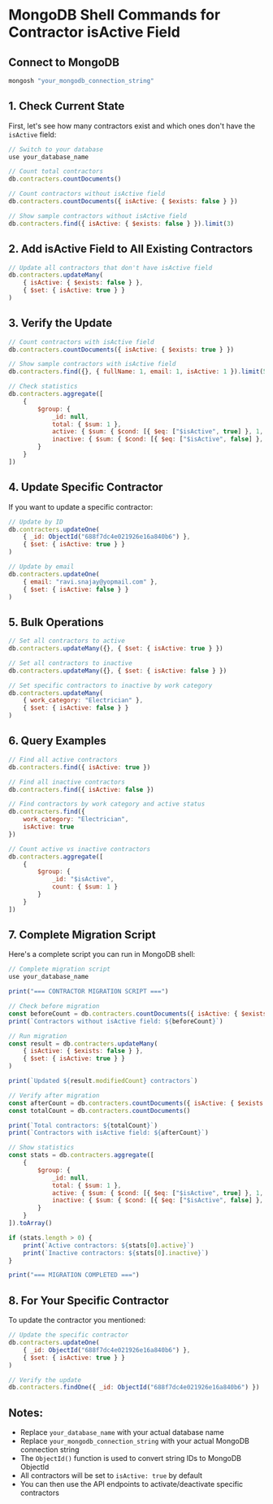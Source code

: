 # MongoDB Shell Commands for Contractor isActive Field

## Connect to MongoDB
```bash
mongosh "your_mongodb_connection_string"
```

## 1. Check Current State
First, let's see how many contractors exist and which ones don't have the `isActive` field:

```javascript
// Switch to your database
use your_database_name

// Count total contractors
db.contracters.countDocuments()

// Count contractors without isActive field
db.contracters.countDocuments({ isActive: { $exists: false } })

// Show sample contractors without isActive field
db.contracters.find({ isActive: { $exists: false } }).limit(3)
```

## 2. Add isActive Field to All Existing Contractors
```javascript
// Update all contractors that don't have isActive field
db.contracters.updateMany(
    { isActive: { $exists: false } },
    { $set: { isActive: true } }
)
```

## 3. Verify the Update
```javascript
// Count contractors with isActive field
db.contracters.countDocuments({ isActive: { $exists: true } })

// Show sample contractors with isActive field
db.contracters.find({}, { fullName: 1, email: 1, isActive: 1 }).limit(5)

// Check statistics
db.contracters.aggregate([
    {
        $group: {
            _id: null,
            total: { $sum: 1 },
            active: { $sum: { $cond: [{ $eq: ["$isActive", true] }, 1, 0] } },
            inactive: { $sum: { $cond: [{ $eq: ["$isActive", false] }, 1, 0] } }
        }
    }
])
```

## 4. Update Specific Contractor
If you want to update a specific contractor:

```javascript
// Update by ID
db.contracters.updateOne(
    { _id: ObjectId("688f7dc4e021926e16a840b6") },
    { $set: { isActive: true } }
)

// Update by email
db.contracters.updateOne(
    { email: "ravi.snajay@yopmail.com" },
    { $set: { isActive: false } }
)
```

## 5. Bulk Operations
```javascript
// Set all contractors to active
db.contracters.updateMany({}, { $set: { isActive: true } })

// Set all contractors to inactive
db.contracters.updateMany({}, { $set: { isActive: false } })

// Set specific contractors to inactive by work category
db.contracters.updateMany(
    { work_category: "Electrician" },
    { $set: { isActive: false } }
)
```

## 6. Query Examples
```javascript
// Find all active contractors
db.contracters.find({ isActive: true })

// Find all inactive contractors
db.contracters.find({ isActive: false })

// Find contractors by work category and active status
db.contracters.find({ 
    work_category: "Electrician", 
    isActive: true 
})

// Count active vs inactive contractors
db.contracters.aggregate([
    {
        $group: {
            _id: "$isActive",
            count: { $sum: 1 }
        }
    }
])
```

## 7. Complete Migration Script
Here's a complete script you can run in MongoDB shell:

```javascript
// Complete migration script
use your_database_name

print("=== CONTRACTOR MIGRATION SCRIPT ===")

// Check before migration
const beforeCount = db.contracters.countDocuments({ isActive: { $exists: false } })
print(`Contractors without isActive field: ${beforeCount}`)

// Run migration
const result = db.contracters.updateMany(
    { isActive: { $exists: false } },
    { $set: { isActive: true } }
)

print(`Updated ${result.modifiedCount} contractors`)

// Verify after migration
const afterCount = db.contracters.countDocuments({ isActive: { $exists: true } })
const totalCount = db.contracters.countDocuments()

print(`Total contractors: ${totalCount}`)
print(`Contractors with isActive field: ${afterCount}`)

// Show statistics
const stats = db.contracters.aggregate([
    {
        $group: {
            _id: null,
            total: { $sum: 1 },
            active: { $sum: { $cond: [{ $eq: ["$isActive", true] }, 1, 0] } },
            inactive: { $sum: { $cond: [{ $eq: ["$isActive", false] }, 1, 0] } }
        }
    }
]).toArray()

if (stats.length > 0) {
    print(`Active contractors: ${stats[0].active}`)
    print(`Inactive contractors: ${stats[0].inactive}`)
}

print("=== MIGRATION COMPLETED ===")
```

## 8. For Your Specific Contractor
To update the contractor you mentioned:

```javascript
// Update the specific contractor
db.contracters.updateOne(
    { _id: ObjectId("688f7dc4e021926e16a840b6") },
    { $set: { isActive: true } }
)

// Verify the update
db.contracters.findOne({ _id: ObjectId("688f7dc4e021926e16a840b6") })
```

## Notes:
- Replace `your_database_name` with your actual database name
- Replace `your_mongodb_connection_string` with your actual MongoDB connection string
- The `ObjectId()` function is used to convert string IDs to MongoDB ObjectId
- All contractors will be set to `isActive: true` by default
- You can then use the API endpoints to activate/deactivate specific contractors 
